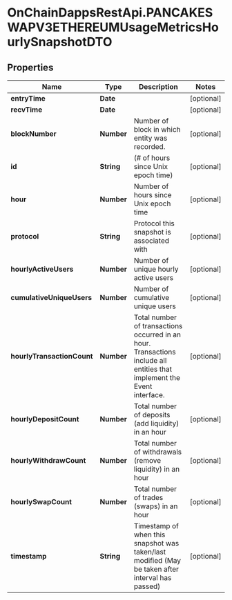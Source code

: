 # OnChainDappsRestApi.PANCAKESWAPV3ETHEREUMUsageMetricsHourlySnapshotDTO

## Properties

Name | Type | Description | Notes
------------ | ------------- | ------------- | -------------
**entryTime** | **Date** |  | [optional] 
**recvTime** | **Date** |  | [optional] 
**blockNumber** | **Number** | Number of block in which entity was recorded. | [optional] 
**id** | **String** | (# of hours since Unix epoch time) | [optional] 
**hour** | **Number** | Number of hours since Unix epoch time | [optional] 
**protocol** | **String** | Protocol this snapshot is associated with | [optional] 
**hourlyActiveUsers** | **Number** | Number of unique hourly active users | [optional] 
**cumulativeUniqueUsers** | **Number** | Number of cumulative unique users | [optional] 
**hourlyTransactionCount** | **Number** | Total number of transactions occurred in an hour. Transactions include all entities that implement the Event interface. | [optional] 
**hourlyDepositCount** | **Number** | Total number of deposits (add liquidity) in an hour | [optional] 
**hourlyWithdrawCount** | **Number** | Total number of withdrawals (remove liquidity) in an hour | [optional] 
**hourlySwapCount** | **Number** | Total number of trades (swaps) in an hour | [optional] 
**timestamp** | **String** | Timestamp of when this snapshot was taken/last modified (May be taken after interval has passed) | [optional] 



